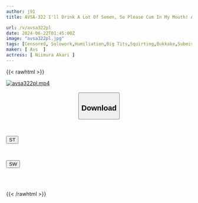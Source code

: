 ```yaml
---
author: j91
title: AVSA-322 I'll Drink A Lot Of Semen, So Please Cum In My Mouth! A Super Masochistic Beauty Convulses And Rolls Her Eyes In Ecstasy! Aphrodisiac Drugged Sex, Choking And Incontinence, A Perverted Beauty's Excessive Sexual Habit! Akari Niimura

url: /v/avsa322pl
date: 2024-06-22T01:45:00Z
image: "avsa322pl.jpg"
tags: [Censored, Solowork,Humiliation,Big Tits,Squirting,Bukkake,Submissive Woman	]
maker: [ Avs  ]
actress: [ Niimura Akari ]
---
```



{{< rawhtml >}}

<div class="video" data-videoid="gLvKZZPqqGcqpr9">
    <a href="javascript:;">
        <img src="/v/avsa322pl/avsa322pl.jpg" width="WIDTH" height="HEIGHT" alt="avsa322pl.mp4" loading="lazy">
    </a>
</div>

<script type="text/javascript" src="https://j91.asia/asset/on-demand-st.js"></script>

<br>
  <link rel="stylesheet" href="https://j91.asia/asset/bs5.css">
  
  <center>
  <button class="btn btn-primary" type="button" data-bs-toggle="collapse" data-bs-target=".multi-collapse" aria-expanded="false" aria-controls="multiCollapseExample1 multiCollapseExample2"><h2>Download</h2></button></center>
</p>
<div class="row">
  <div class="col">
    <div class="collapse multi-collapse" id="multiCollapseExample1">
      <div class="card card-body">
	      	      <br>
<div class="buttons">  
<p><a href="/v/avsa322pl/st.html" target="_blank"><button class="btn-hover color-3"><i class="fa fa-download"></i> ST</button></a></p></div>
    </div>
  </div>
</div>
  <div class="col">
    <div class="collapse multi-collapse" id="multiCollapseExample2">
      <div class="card card-body">
	      <br>
<div class="buttons">
<p><a href="/v/avsa322pl/sw.html" target="_blank"><button class="btn-hover color-2"><i class="fa fa-download"></i> SW</button></a></p></div>
<br><br>
      </div>
    </div>
  </div>
</div>

{{< /rawhtml >}}
